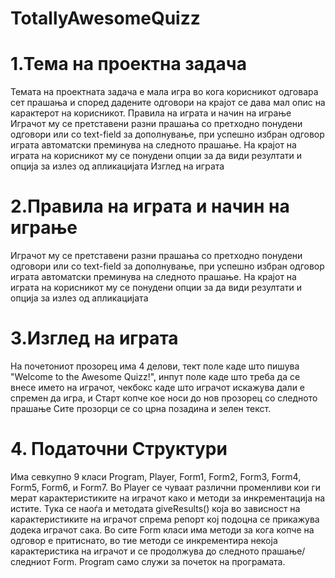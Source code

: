 # TotallyAwesomeQuizz
# 1.Тема на проектна задача
Темата на проектната задача е мала игра во кога корисникот одговара сет прашања и според дадените одговори на крајот се дава мал опис на карактерот на корисникот.
Правила на играта и начин на играње
Играчот му се претставени разни прашања со претходно понудени одговори или со text-field за дополнување, при успешно избран одговор играта автоматски преминува на следното прашање.
На крајот на играта на корисникот му се понудени опции за да види резултати и опција за излез од апликацијата
Изглед на играта
# 2.Правила на играта и начин на играње
Играчот му се претставени разни прашања со претходно понудени одговори или со text-field за дополнување, при успешно избран одговор играта автоматски преминува на следното прашање.
На крајот на играта на корисникот му се понудени опции за да види резултати и опција за излез од апликацијата
# 3.Изглед на играта
На почетониот прозорец има 4 делови, тект поле каде што пишува "Welcome to the Awesome Quizz!", инпут поле каде што треба да се внесе името на играчот, чекбокс каде што играчот искажува дали е спремен да игра, и Старт копче кое носи до нов прозорец со следното прашање
Сите прозорци се со црна позадина и зелен текст.
# 4. Податочни Структури
Има севкупно 9 класи
Program, Player, Form1, Form2, Form3, Form4, Form5, Form6, и Form7.
Во Player се чуваат различни променливи кои ги мерат карактеристиките на играчот како и методи за инкрементација на истите. Тука се наоѓа и методата giveResults() која во зависност на карактеристиките на играчот спрема репорт кој подоцна се прикажува додека играчот сака.
Во сите Form класи има методи за кога копче на одговор е притиснато, во тие методи се инкрементира некоја карактеристика на играчот и се продолжува до следното прашање/следниот Form.
Program само служи за почеток на програмата. 
